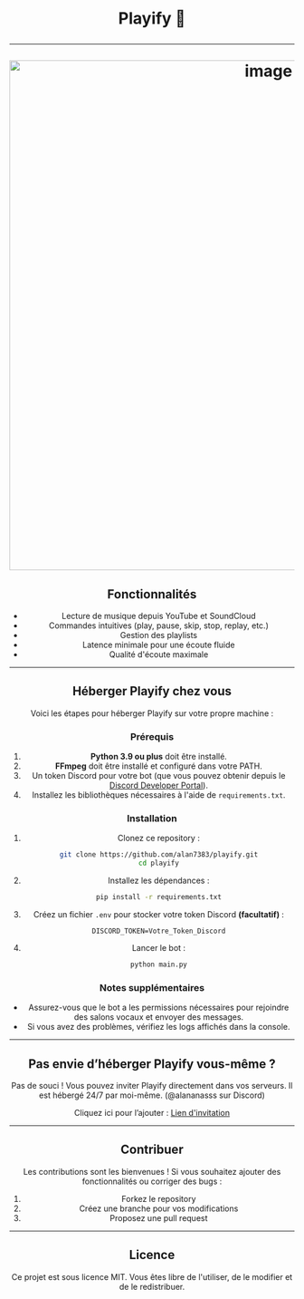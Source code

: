 <h1 align="center">

Playify 🎵

---

<img src="https://github.com/user-attachments/assets/c3c73c5f-c84f-43a1-8820-6fb562ab5ca5" alt="image" width="900">

</h1>

<div align="center">

## Fonctionnalités

- Lecture de musique depuis YouTube et SoundCloud
- Commandes intuitives (play, pause, skip, stop, replay, etc.)
- Gestion des playlists
- Latence minimale pour une écoute fluide
- Qualité d'écoute maximale

---

## Héberger Playify chez vous

Voici les étapes pour héberger Playify sur votre propre machine :

### Prérequis

1. **Python 3.9 ou plus** doit être installé.
2. **FFmpeg** doit être installé et configuré dans votre PATH.
3. Un token Discord pour votre bot (que vous pouvez obtenir depuis le [Discord Developer Portal](https://discord.com/developers/applications)).
4. Installez les bibliothèques nécessaires à l'aide de `requirements.txt`.

### Installation

1. Clonez ce repository :
   ```bash
   git clone https://github.com/alan7383/playify.git
   cd playify
   ```

2. Installez les dépendances :
   ```bash
   pip install -r requirements.txt
   ```

3. Créez un fichier `.env` pour stocker votre token Discord **(facultatif)** :
   ```env
   DISCORD_TOKEN=Votre_Token_Discord
   ```

5. Lancer le bot :
   ```bash
   python main.py
   ```

### Notes supplémentaires

- Assurez-vous que le bot a les permissions nécessaires pour rejoindre des salons vocaux et envoyer des messages.
- Si vous avez des problèmes, vérifiez les logs affichés dans la console.

---

## Pas envie d’héberger Playify vous-même ?

Pas de souci ! Vous pouvez inviter Playify directement dans vos serveurs. Il est hébergé 24/7 par moi-même. (@alananasss sur Discord)

Cliquez ici pour l’ajouter : [Lien d'invitation](https://discord.com/oauth2/authorize?client_id=1323070239222665267&permissions=8&integration_type=0&scope=bot)

---

## Contribuer

Les contributions sont les bienvenues ! Si vous souhaitez ajouter des fonctionnalités ou corriger des bugs :

1. Forkez le repository
2. Créez une branche pour vos modifications
3. Proposez une pull request

---

## Licence

Ce projet est sous licence MIT. Vous êtes libre de l'utiliser, de le modifier et de le redistribuer.

